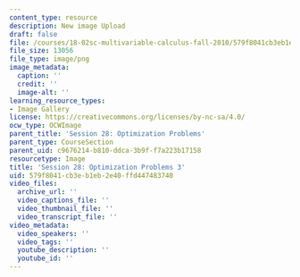 ```yaml
---
content_type: resource
description: New image Upload
draft: false
file: /courses/18-02sc-multivariable-calculus-fall-2010/579f8041cb3eb1eb2e40ffd447483740_MIT18_02SC_L9Brds_8.png
file_size: 13056
file_type: image/png
image_metadata:
  caption: ''
  credit: ''
  image-alt: ''
learning_resource_types:
- Image Gallery
license: https://creativecommons.org/licenses/by-nc-sa/4.0/
ocw_type: OCWImage
parent_title: 'Session 28: Optimization Problems'
parent_type: CourseSection
parent_uid: c9676214-b810-ddca-3b9f-f7a223b17158
resourcetype: Image
title: 'Session 28: Optimization Problems 3'
uid: 579f8041-cb3e-b1eb-2e40-ffd447483740
video_files:
  archive_url: ''
  video_captions_file: ''
  video_thumbnail_file: ''
  video_transcript_file: ''
video_metadata:
  video_speakers: ''
  video_tags: ''
  youtube_description: ''
  youtube_id: ''
---
```

